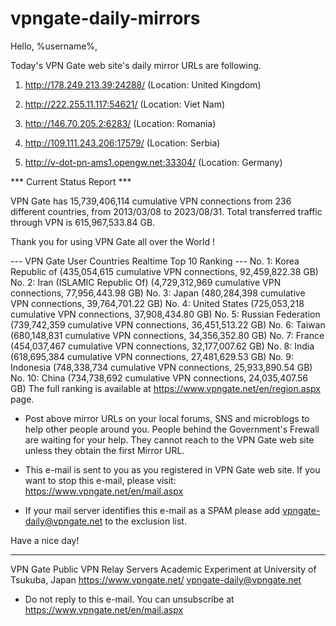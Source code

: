 # vpngate-daily-mirrors

Hello, %username%,

Today's VPN Gate web site's daily mirror URLs are following.

1. http://178.249.213.39:24288/
   (Location: United Kingdom)

2. http://222.255.11.117:54621/
   (Location: Viet Nam)

3. http://146.70.205.2:6283/
   (Location: Romania)

4. http://109.111.243.206:17579/
   (Location: Serbia)

5. http://v-dot-pn-ams1.opengw.net:33304/
   (Location: Germany)


*** Current Status Report ***

VPN Gate has 15,739,406,114 cumulative VPN connections from 236 different countries, from 2013/03/08 to 2023/08/31.
Total transferred traffic through VPN is 615,967,533.84 GB.

Thank you for using VPN Gate all over the World !


--- VPN Gate User Countries Realtime Top 10 Ranking ---
No. 1: Korea Republic of (435,054,615 cumulative VPN connections, 92,459,822.38 GB)
No. 2: Iran (ISLAMIC Republic Of) (4,729,312,969 cumulative VPN connections, 77,956,443.98 GB)
No. 3: Japan (480,284,398 cumulative VPN connections, 39,764,701.22 GB)
No. 4: United States (725,053,218 cumulative VPN connections, 37,908,434.80 GB)
No. 5: Russian Federation (739,742,359 cumulative VPN connections, 36,451,513.22 GB)
No. 6: Taiwan (680,148,831 cumulative VPN connections, 34,356,352.80 GB)
No. 7: France (454,037,467 cumulative VPN connections, 32,177,007.62 GB)
No. 8: India (618,695,384 cumulative VPN connections, 27,481,629.53 GB)
No. 9: Indonesia (748,338,734 cumulative VPN connections, 25,933,890.54 GB)
No. 10: China (734,738,692 cumulative VPN connections, 24,035,407.56 GB)
The full ranking is available at https://www.vpngate.net/en/region.aspx page.


* Post above mirror URLs on your local forums, SNS and microblogs
  to help other people around you.
  People behind the Government's Frewall are waiting for your help.
  They cannot reach to the VPN Gate web site
  unless they obtain the first Mirror URL.

* This e-mail is sent to you as you registered in VPN Gate web site.
  If you want to stop this e-mail, please visit:
  https://www.vpngate.net/en/mail.aspx

* If your mail server identifies this e-mail as a SPAM
  please add vpngate-daily@vpngate.net to the exclusion list.

Have a nice day!

------------------------------------------------------
VPN Gate Public VPN Relay Servers
Academic Experiment at University of Tsukuba, Japan
https://www.vpngate.net/
vpngate-daily@vpngate.net
* Do not reply to this e-mail.
  You can unsubscribe at https://www.vpngate.net/en/mail.aspx


